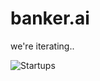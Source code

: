 # banker.ai
we're iterating..

![Startups](http://assets.amuniversal.com/1457335027e60133fee0005056a9545d)
